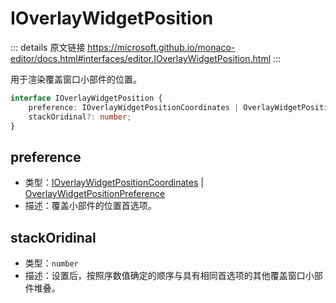 # IOverlayWidgetPosition

<backTop />
        
::: details 原文链接
https://microsoft.github.io/monaco-editor/docs.html#interfaces/editor.IOverlayWidgetPosition.html
:::

用于渲染覆盖窗口小部件的位置。

```ts
interface IOverlayWidgetPosition {
    preference: IOverlayWidgetPositionCoordinates | OverlayWidgetPositionPreference;
    stackOridinal?: number;
}
```

## preference
- 类型：[IOverlayWidgetPositionCoordinates](/api/editor/IOverlayWidgetPositionCoordinates.md) | [OverlayWidgetPositionPreference](/api/editor/OverlayWidgetPositionPreference.md)
- 描述：覆盖小部件的位置首选项。
## stackOridinal
- 类型：`number`
- 描述：设置后，按照序数值确定的顺序与具有相同首选项的其他覆盖窗口小部件堆叠。